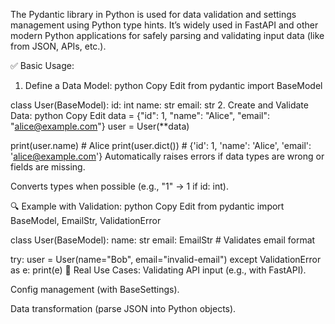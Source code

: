 The Pydantic library in Python is used for data validation and settings management using Python type hints. It’s widely used in FastAPI and other modern Python applications for safely parsing and validating input data (like from JSON, APIs, etc.).

✅ Basic Usage:
1. Define a Data Model:
python
Copy
Edit
from pydantic import BaseModel

class User(BaseModel):
    id: int
    name: str
    email: str
2. Create and Validate Data:
python
Copy
Edit
data = {"id": 1, "name": "Alice", "email": "alice@example.com"}
user = User(**data)

print(user.name)      # Alice
print(user.dict())    # {'id': 1, 'name': 'Alice', 'email': 'alice@example.com'}
Automatically raises errors if data types are wrong or fields are missing.

Converts types when possible (e.g., "1" → 1 if id: int).

🔍 Example with Validation:
python
Copy
Edit
from pydantic import BaseModel, EmailStr, ValidationError

class User(BaseModel):
    name: str
    email: EmailStr  # Validates email format

try:
    user = User(name="Bob", email="invalid-email")
except ValidationError as e:
    print(e)
🔧 Real Use Cases:
Validating API input (e.g., with FastAPI).

Config management (with BaseSettings).

Data transformation (parse JSON into Python objects).
